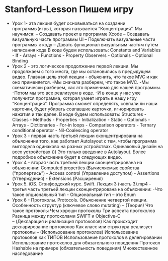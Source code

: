 # Stanford-Lesson Пишем игру

 - Урок 1- эта лекция будет основываться на создании программы(игры), которая называется “Концентрация”.
      Мы научимся: 
      –	Cоздавать проект в программе Xcode
      –	Создавать визуальную часть программы UI
      –	Подключать визуальные части программы к коду
      –	Давать функционал визуальным частям путем написания кода
        В коде будем использовать:
        Constants and Variables  - If - Arrays - Functions - Property Observers  - Optionals - Optional Binding 
 - Урок 2 - это логическое продолжение первой лекции. Мы продолжаем с того места, где мы остановились в предыдущем видео. 
        Главная цель этой лекции - обьяснить, что такое MVC и как оно применяется. 
        -Мы сначала разберем, что такое MVC.
        -Мы схематически разберем, как это применимо для нашей программы. 
        -Потом мы это все реализуем в коде.
        -И в конце у нас уже получится программа, которая умеет играть в нашу игру “Концентрация”. Программа сможет определять, совпали ли наши карточки, будет убирать совпавшие карточки, игнорировать нажатия и так далее. 
        В коде будем использовать:
        Structures - Classes - Methods - Properties - Initialization - Static - Optionals - Arrays - Dictionaries - For-in loops - Comparison operators - Ternary conditional operator - Nil-Coalescing operator
 - Урок 3 - первая часть третьей лекции сконцентрирована на объяснении того, как работает Autolayout с тем, чтобы программа выглядела одинаково на разных устройствах. 
        Одинаковый дизайн на всех устройствах )))
        Это только введение в Autolayout. Более подробное объяснение будет в следующих видео. 
 - Урок 4 - вторая часть третьей лекции сконцентрирована на объяснении:
        Computed properties (Вычисляемые свойства (“пропертись”) - Access control (Управление доступом) - Assertions  (Утверждения) - Extensions (Расширения)
 - Урок 5. iOS. Стэнфордский курс. Swift. Лекция 3 (часть 3).mp4 - третья часть третьей лекции сконцентрирована на объяснении:
        -Что такое опциональный тип - Опциональный тип – это Enum
 - Урок 6 - Протоколы. Protocols. Объяснение четвертой лекции.
       Особенность структур (ключевое слово mutating) 
       –	(Теория)
       Что такое протоколы
       Чем хороши протоколы
       Три аспекта протоколов
       Разница между протоколами SWIFT и Objective-C  
       –	(Декларация и реализация протоколов)
       Как происходит декларирование протоколов 
       Как класс или структура реализует протоколы
       –	(Использование протоколов)
       Использование протоколов как ТИПОВ
       Использование протоколов в делегировании 
       Использование протоколов для обязательного поведения
       Протокол Hashable на примере (обязательность поведения)
       Множественное наследование
